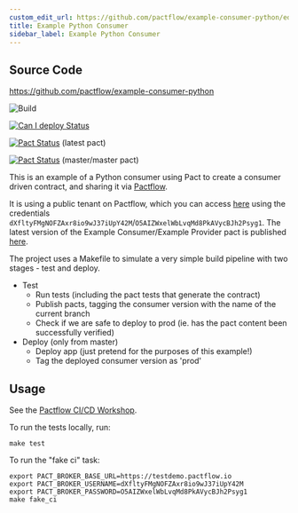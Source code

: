 ```yaml
---
custom_edit_url: https://github.com/pactflow/example-consumer-python/edit/master/README.md
title: Example Python Consumer
sidebar_label: Example Python Consumer
---
```


<!-- This file has been synced from the pactflow/example-consumer-python repository. Please do not edit it directly. The URL of the source file can be found in the custom_edit_url value above -->

## Source Code

https://github.com/pactflow/example-consumer-python


![Build](https://github.com/pactflow/example-consumer-python/workflows/Build/badge.svg)

[![Can I deploy Status](https://testdemo.pactflow.io/pacticipants/pactflow-example-consumer-python/branches/master/latest-version/can-i-deploy/to-environment/production/badge.svg)](https://testdemo.pactflow.io/overview/provider/pactflow-example-consumer-python/consumer/pactflow-example-consumer-python)

[![Pact Status](https://testdemo.pactflow.io/pacts/provider/pactflow-example-provider-python/consumer/pactflow-example-consumer-python/latest/badge.svg)](https://testdemo.pactflow.io/pacts/provider/pactflow-example-provider-python/consumer/pactflow-example-consumer-python/latest) (latest pact)

[![Pact Status](https://testdemo.pactflow.io/pacts/provider/pactflow-example-provider-python/consumer/pactflow-example-consumer-python/latest/master/badge.svg)](https://testdemo.pactflow.io/pacts/provider/pactflow-example-provider-python/consumer/pactflow-example-consumer-python/latest/master) (master/master pact) 

This is an example of a Python consumer using Pact to create a consumer driven contract, and sharing it via [Pactflow](https://pactflow.io).

It is using a public tenant on Pactflow, which you can access [here](https://testdemo.pactflow.io) using the credentials `dXfltyFMgNOFZAxr8io9wJ37iUpY42M`/`O5AIZWxelWbLvqMd8PkAVycBJh2Psyg1`. The latest version of the Example Consumer/Example Provider pact is published [here](https://testdemo.pactflow.io/pacts/provider/pactflow-example-provider-python/consumer/pactflow-example-consumer-python/latest).

The project uses a Makefile to simulate a very simple build pipeline with two stages - test and deploy.

* Test
  * Run tests (including the pact tests that generate the contract)
  * Publish pacts, tagging the consumer version with the name of the current branch
  * Check if we are safe to deploy to prod (ie. has the pact content been successfully verified)
* Deploy (only from master)
  * Deploy app (just pretend for the purposes of this example!)
  * Tag the deployed consumer version as 'prod'

## Usage

See the [Pactflow CI/CD Workshop](https://github.com/pactflow/ci-cd-workshop).

To run the tests locally, run:

```
make test
```

To run the "fake ci" task:
```
export PACT_BROKER_BASE_URL=https://testdemo.pactflow.io
export PACT_BROKER_USERNAME=dXfltyFMgNOFZAxr8io9wJ37iUpY42M
export PACT_BROKER_PASSWORD=O5AIZWxelWbLvqMd8PkAVycBJh2Psyg1
make fake_ci
```
